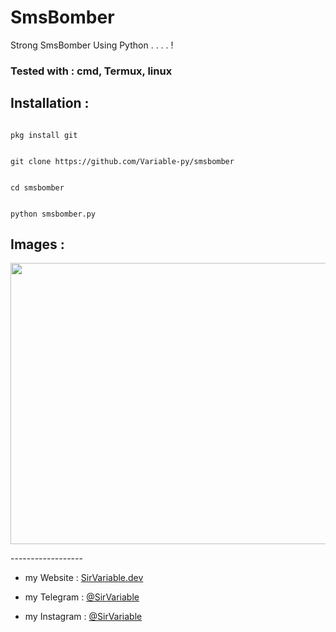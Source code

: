 # SmsBomber

Strong SmsBomber Using Python . . . . !

### Tested with : **cmd, Termux, linux** ###

## Installation :

```

pkg install git

```

```

git clone https://github.com/Variable-py/smsbomber

```

```

cd smsbomber

```

```

python smsbomber.py

```

## Images :
<p align="center"><img src="https://i.imgur.com/7C7hTjv.jpg" width="1078" height="450" alt="SCRIPT"></p>
------------------

- my Website : [SirVariable.dev](https://SirVariable.dev)

- my Telegram : [@SirVariable](https://t.me/SirVariable)

- my Instagram : [@SirVariable](https://www.instagram.com/sirvariable/)

